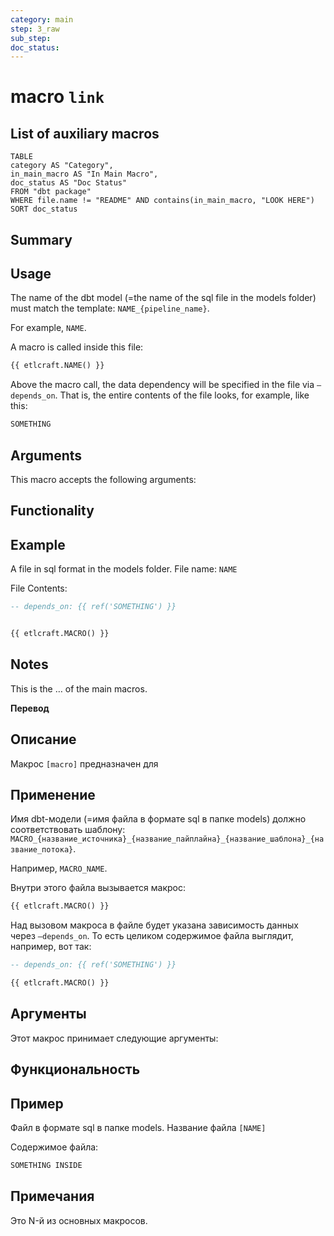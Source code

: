 ```yaml
---
category: main
step: 3_raw
sub_step: 
doc_status:
---
```

# macro `link`

## List of auxiliary macros

```dataview
TABLE 
category AS "Category", 
in_main_macro AS "In Main Macro",
doc_status AS "Doc Status"
FROM "dbt package"
WHERE file.name != "README" AND contains(in_main_macro, "LOOK HERE")
SORT doc_status
```


## Summary

## Usage

The name of the dbt model (=the name of the sql file in the models folder) must match the template:
`NAME_{pipeline_name}`.

For example, `NAME`.

A macro is called inside this file:

```sql
{{ etlcraft.NAME() }}
```
Above the macro call, the data dependency will be specified in the file via `—depends_on`. That is, the entire contents of the file looks, for example, like this:
```sql
SOMETHING
```
## Arguments

This macro accepts the following arguments:

## Functionality

## Example

A file in sql format in the models folder. File name: 
`NAME`

File Contents:
```sql
-- depends_on: {{ ref('SOMETHING') }}


{{ etlcraft.MACRO() }}
```
## Notes

This is the … of the main macros.

**Перевод**

## Описание

Макрос `[macro]` предназначен для 
## Применение

Имя dbt-модели (=имя файла в формате sql в папке models) должно соответствовать шаблону:
`MACRO_{название_источника}_{название_пайплайна}_{название_шаблона}_{название_потока}`.

Например, `MACRO_NAME`.

Внутри этого файла вызывается макрос:

```sql
{{ etlcraft.MACRO() }}
```
Над вызовом макроса в файле будет указана зависимость данных через `—depends_on`. То есть целиком содержимое файла выглядит, например, вот так:
```sql
-- depends_on: {{ ref('SOMETHING') }}

{{ etlcraft.MACRO() }}
```
## Аргументы

Этот макрос принимает следующие аргументы:

## Функциональность

## Пример

Файл в формате sql в папке models. Название файла `[NAME]`

Содержимое файла:
```sql
SOMETHING INSIDE
```

## Примечания

Это N-й из основных макросов.